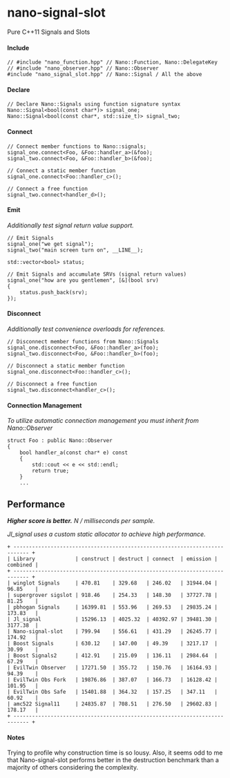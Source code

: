 nano-signal-slot
================

Pure C++11 Signals and Slots

#### Include
```
// #include "nano_function.hpp" // Nano::Function, Nano::DelegateKey
// #include "nano_observer.hpp" // Nano::Observer
#include "nano_signal_slot.hpp" // Nano::Signal / All the above
```

#### Declare
```
// Declare Nano::Signals using function signature syntax
Nano::Signal<bool(const char*)> signal_one;
Nano::Signal<bool(const char*, std::size_t)> signal_two;
```

#### Connect

```
// Connect member functions to Nano::signals;
signal_one.connect<Foo, &Foo::handler_a>(&foo);
signal_two.connect<Foo, &Foo::handler_b>(&foo);

// Connect a static member function
signal_one.connect<Foo::handler_c>();

// Connect a free function
signal_two.connect<handler_d>();
```

#### Emit

_Additionally test signal return value support._

```
// Emit Signals
signal_one("we get signal");
signal_two("main screen turn on", __LINE__);

std::vector<bool> status;

// Emit Signals and accumulate SRVs (signal return values)
signal_one("how are you gentlemen", [&](bool srv)
{
	status.push_back(srv);
});
```

#### Disconnect

_Additionally test convenience overloads for references._

```
// Disconnect member functions from Nano::Signals
signal_one.disconnect<Foo, &Foo::handler_a>(foo);
signal_two.disconnect<Foo, &Foo::handler_b>(foo);

// Disconnect a static member function
signal_one.disconnect<Foo::handler_c>();

// Disconnect a free function
signal_two.disconnect<handler_c>();
```

#### Connection Management

_To utilize automatic connection management you must inherit from Nano::Observer_

```
struct Foo : public Nano::Observer
{
    bool handler_a(const char* e) const
    {
        std::cout << e << std::endl;
        return true;
    }
	...
```

Performance
-----------

**_Higher score is better._** _N / milliseconds per sample._

_Jl_signal uses a custom static allocator to achieve high performance._

```
+ --------------------------------------------------------------------------- +
| Library             | construct | destruct | connect  | emission | combined |
+ --------------------------------------------------------------------------- +
| winglot Signals     | 470.81    | 329.68   | 246.02   | 31944.04 | 96.85    |
| supergrover sigslot | 918.46    | 254.33   | 148.30   | 37727.78 | 81.25    |
| pbhogan Signals     | 16399.81  | 553.96   | 269.53   | 29835.24 | 173.83   |
| Jl_signal           | 15296.13  | 4025.32  | 40392.97 | 39481.30 | 3177.38  |
| Nano-signal-slot    | 799.94    | 556.61   | 431.29   | 26245.77 | 174.92   |
| Boost Signals       | 630.12    | 147.00   | 49.39    | 3217.17  | 30.99    |
| Boost Signals2      | 412.91    | 215.09   | 136.11   | 2984.64  | 67.29    |
| EvilTwin Observer   | 17271.50  | 355.72   | 150.76   | 16164.93 | 94.39    |
| EvilTwin Obs Fork   | 19876.86  | 387.07   | 166.73   | 16128.42 | 101.95   |
| EvilTwin Obs Safe   | 15401.88  | 364.32   | 157.25   | 347.11   | 60.92    |
| amc522 Signal11     | 24835.87  | 708.51   | 276.50   | 29602.83 | 178.17   |
+ --------------------------------------------------------------------------- +
```

#### Notes

Trying to profile why construction time is so lousy. Also, it seems odd to me that Nano-signal-slot
performs better in the destruction benchmark than a majority of others considering the complexity.
